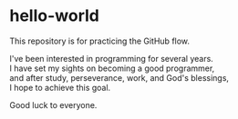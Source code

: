 # hello-world
This repository is for practicing the GitHub flow.<br/>

I've been interested in programming for several years.<br/>
I have set my sights on becoming a good programmer, <br/>and after study, perseverance, work, and God's blessings, <br/>I hope to achieve this goal.

Good luck to everyone.
